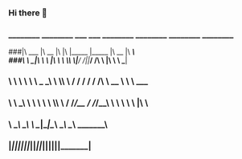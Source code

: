 ### Hi there 👋
### ________  ________  ___  ___  ________  ________  ________  ________     
###|\   ___ \|\   __  \|\  \|\  \|\_____  \|\_____  \|\   __  \|\   ____\    
###\ \  \_|\ \ \  \|\  \ \  \\\  \\|___/  /|\|___/  /\ \  \|\  \ \  \___|    
### \ \  \ \\ \ \   _  _\ \  \\\  \   /  / /    /  / /\ \   __  \ \  \  ___  
###  \ \  \_\\ \ \  \\  \\ \  \\\  \ /  /_/__  /  /_/__\ \  \ \  \ \  \|\  \ 
###   \ \_______\ \__\\ _\\ \_______|\________|\________\ \__\ \__\ \_______\
###    \|_______|\|__|\|__|\|_______|\|_______|\|_______|\|__|\|__|\|_______|
<!--
**druzagg/druzagg** is a ✨ _special_ ✨ repository because its `README.md` (this file) appears on your GitHub profile.

Here are some ideas to get you started:

- 🔭 I’m currently working on ...
- 🌱 I’m currently learning ...
- 👯 I’m looking to collaborate on ...
- 🤔 I’m looking for help with ...
- 💬 Ask me about ...
- 📫 How to reach me: ...
- 😄 Pronouns: ...
- ⚡ Fun fact: ...
-->
